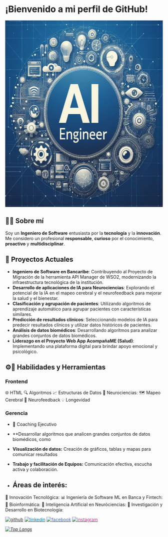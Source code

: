 # ¡Bienvenido a mi perfil de GitHub!
<img src="./assets/img/_765beb9e-bd7f-4c75-b7c6-c44bd9134592.jpg" alt="Busco oportunidades como Software Engineer ML" width="670" height="595"/>

## 👨‍💻 Sobre mí
Soy un **Ingeniero de Software** entusiasta por la **tecnología** y la **innovación**. Me considero un profesional **responsable**, **curioso** por el conocimiento, **proactivo** y **multidisciplinar**.

## 🚀 Proyectos Actuales
- **Ingeniero de Software en Bancaribe**: Contribuyendo al Proyecto de Migración de la herramienta API Manager de WSO2, modernizando la infraestructura tecnológica de la institución.
- **Desarrollo de aplicaciones de IA para Neurociencias**: Explorando el potencial de la IA en el mapeo cerebral y el neurofeedback para mejorar la salud y el bienestar.
- **Clasificación y agrupación de pacientes**: Utilizando algoritmos de aprendizaje automático para agrupar pacientes con características similares.
- **Predicción de resultados clínicos**: Seleccionando modelos de IA para predecir resultados clínicos y utilizar datos históricos de pacientes.
- **Análisis de datos biomédicos**: Desarrollando algoritmos para analizar grandes conjuntos de datos biomédicos.
- **Liderazgo en el Proyecto Web App AcompañaME (Salud)**: Implementando una plataforma digital para brindar apoyo emocional y psicológico.

## ⚙🔨 Habilidades y Herramientas 
### Frontend
🌐 HTML 
🔍 Algoritmos 
📈 Estructuras de Datos
🧠 Neurociencias:
🗺️ Mapeo Cerebral 
📡 Neurofeedback
💡 Longevidad

### Gerencia 
- 🙌 Coaching Ejecutivo 
-	**Desarrollar algoritmos que analicen grandes conjuntos de datos biomédicos, como
- **Visualización de datos:** Creación de gráficos, tablas y mapas para comunicar resultados
- **Trabajo y facilitación de Equipos:** Comunicación efectiva, escucha activa y colaboración.

- ##  Áreas de interés:
🚀 Innovación Tecnológica: 
📊 Ingeniería de Software ML en Banca y Fintech: 
🧬 Bioinformática:
🧠 Inteligencia Artificial en Neuróciencias: 
🧪 Investigación y Desarrollo en Biotecnología:

<a href="https://github.com/rhjardine" target="_blank"><img src='https://cdn.jsdelivr.net/npm/simple-icons@3.0.1/icons/github.svg' alt='github' height='40' style='color:#333;'></a>
<a href="https://www.linkedin.com/in/rhjardine/" target="_blank"><img src='https://cdn.jsdelivr.net/npm/simple-icons@3.0.1/icons/linkedin.svg' alt='linkedin' height='40' style='color:#0077B5;'></a>
<a href="https://www.facebook.com/richardjardine.official" target="_blank"><img src='https://cdn.jsdelivr.net/npm/simple-icons@3.0.1/icons/facebook.svg' alt='facebook' height='40' style='color:#4267B2;'></a>
<a href="https://www.instagram.com/richardjardineofficial/" target="_blank"><img src='https://cdn.jsdelivr.net/npm/simple-icons@3.0.1/icons/instagram.svg' alt='instagram' height='40' style='color:#C13584;'></a>

*[![Top Langs](https://github-readme-stats.vercel.app/api/top-langs/?username=rhjardine)](https://github.com/anuraghazra/github-readme-stats)*
